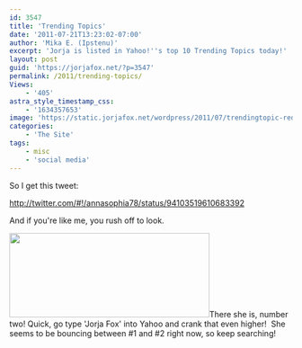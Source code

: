 ```yaml
---
id: 3547
title: 'Trending Topics'
date: '2011-07-21T13:23:02-07:00'
author: 'Mika E. (Ipstenu)'
excerpt: 'Jorja is listed in Yahoo!''s top 10 Trending Topics today!'
layout: post
guid: 'https://jorjafox.net/?p=3547'
permalink: /2011/trending-topics/
Views:
    - '405'
astra_style_timestamp_css:
    - '1634357653'
image: 'https://static.jorjafox.net/wordpress/2011/07/trendingtopic-redux.jpeg'
categories:
    - 'The Site'
tags:
    - misc
    - 'social media'
---
```


So I get this tweet:

http://twitter.com/#!/annasophia78/status/94103519610683392

And if you're like me, you rush off to look.

<img class="aligncenter size-full wp-image-3548" title="trending" src="//static.jorjafox.net/wordpress/2011/07/trending.jpg" alt="" width="356" height="150" />There she is, number two! Quick, go type 'Jorja Fox' into Yahoo and crank that even higher!  She seems to be bouncing between #1 and #2 right now, so keep searching!